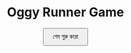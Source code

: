 <!DOCTYPE html>
<html lang="bn">
<head>
  <meta charset="UTF-8">
  <meta name="viewport" content="width=device-width, initial-scale=1.0">
  <title>Oggy and the Cockroaches</title>
  <script src="https://telegram.org/js/telegram-web-app.js"></script>
</head>
<body style="text-align: center; padding-top: 50px;">
  <h1>Oggy Runner Game</h1>
  <button onclick="location.href='game.html'" style="padding: 10px 20px;">গেম শুরু করো</button>
</body>
</html>